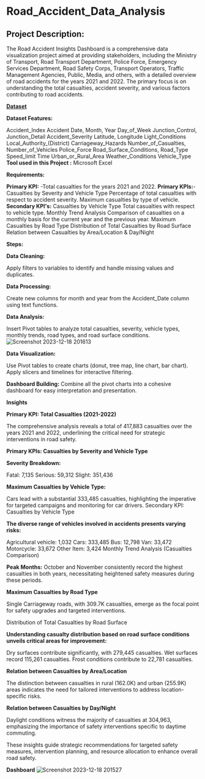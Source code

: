 # Road_Accident_Data_Analysis

<h2><b>Project Description:</b></h2>
The Road Accident Insights Dashboard is a comprehensive data visualization project aimed at providing stakeholders, including the Ministry of Transport, Road Transport Department, Police Force, Emergency Services Department, Road Safety Corps, Transport Operators, Traffic Management Agencies, Public, Media, and others, with a detailed overview of road accidents for the years 2021 and 2022. The primary focus is on understanding the total casualties, accident severity, and various factors contributing to road accidents.

**[Dataset](https://drive.google.com/file/d/1R_uaoZL18nRbqC_MULVne90h3SdRbAyn/view)**

**Dataset Features:**

Accident_Index
Accident Date, Month, Year
Day_of_Week
Junction_Control, Junction_Detail
Accident_Severity
Latitude, Longitude
Light_Conditions
Local_Authority_(District)
Carriageway_Hazards
Number_of_Casualties, Number_of_Vehicles
Police_Force
Road_Surface_Conditions, Road_Type
Speed_limit
Time
Urban_or_Rural_Area
Weather_Conditions
Vehicle_Type
**Tool used in this Project :** Microsoft Excel

**Requirements:**

**Primary KPI:** -Total casualties for the years 2021 and 2022.
**Primary KPIs:**-Casualties by Severity and Vehicle Type
                  Percentage of total casualties with respect to accident severity.
                  Maximum casualties by type of vehicle.
**Secondary KPI's:** 
                  Casualties by Vehicle Type
                  Total casualties with respect to vehicle type.
                  Monthly Trend Analysis
                  Comparison of casualties on a monthly basis for the current year and the previous year.
                  Maximum Casualties by Road Type
                  Distribution of Total Casualties by Road Surface
                  Relation between Casualties by Area/Location & Day/Night

**Steps:**

**Data Cleaning:**

  Apply filters to variables to identify and handle missing values and duplicates.
  
**Data Processing:**

  Create new columns for month and year from the Accident_Date column using text functions.
  
**Data Analysis:**

  Insert Pivot tables to analyze total casualties, severity, vehicle types, monthly trends, road types, and road surface conditions.
  ![Screenshot 2023-12-18 201613](https://github.com/SUSMIRICHAD/Road_Accident_Data_Analysis/assets/146381149/85025c6c-8011-42c3-87c0-09f8f658bc42)

**Data Visualization:**

  Use Pivot tables to create charts (donut, tree map, line chart, bar chart).
  Apply slicers and timelines for interactive filtering.
  
**Dashboard Building:**
  Combine all the pivot charts into a cohesive dashboard for easy interpretation and presentation.
  
**Insights**

**Primary KPI: Total Casualties (2021-2022)**

The comprehensive analysis reveals a total of 417,883 casualties over the years 2021 and 2022, underlining the critical need for strategic interventions in road safety.

**Primary KPIs: Casualties by Severity and Vehicle Type**

**Severity Breakdown:**

Fatal: 7,135
Serious: 59,312
Slight: 351,436

**Maximum Casualties by Vehicle Type:**

Cars lead with a substantial 333,485 casualties, highlighting the imperative for targeted campaigns and monitoring for car drivers.
Secondary KPI: Casualties by Vehicle Type

**The diverse range of vehicles involved in accidents presents varying risks:**

Agricultural vehicle: 1,032
Cars: 333,485
Bus: 12,798
Van: 33,472
Motorcycle: 33,672
Other Item: 3,424
Monthly Trend Analysis (Casualties Comparison)

**Peak Months:** October and November consistently record the highest casualties in both years, necessitating heightened safety measures during these periods.

**Maximum Casualties by Road Type**

Single Carriageway roads, with 309.7K casualties, emerge as the focal point for safety upgrades and targeted interventions.

Distribution of Total Casualties by Road Surface

**Understanding casualty distribution based on road surface conditions unveils critical areas for improvement:**

Dry surfaces contribute significantly, with 279,445 casualties.
Wet surfaces record 115,261 casualties.
Frost conditions contribute to 22,781 casualties.

**Relation between Casualties by Area/Location**

The distinction between casualties in rural (162.0K) and urban (255.9K) areas indicates the need for tailored interventions to address location-specific risks.

**Relation between Casualties by Day/Night**

Daylight conditions witness the majority of casualties at 304,963, emphasizing the importance of safety interventions specific to daytime commuting.

These insights guide strategic recommendations for targeted safety measures, intervention planning, and resource allocation to enhance overall road safety.

**Dashboard**
![Screenshot 2023-12-18 201527](https://github.com/SUSMIRICHAD/Road_Accident_Data_Analysis/assets/146381149/c8f3e071-9943-4155-a75b-d1cad2d51c37)
